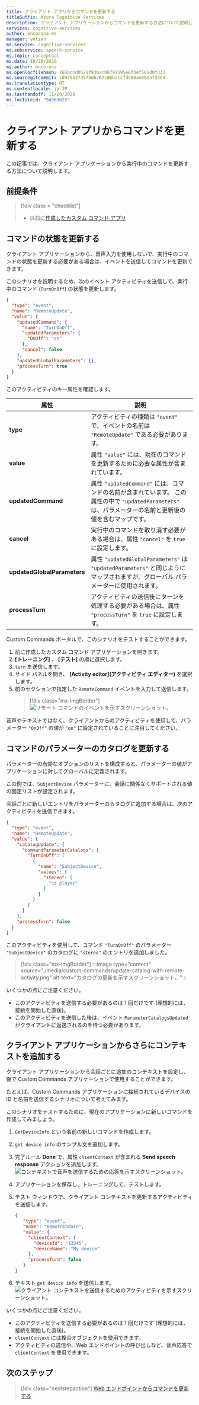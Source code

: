 ```yaml
---
title: クライアント アプリからコマンドを更新する
titleSuffix: Azure Cognitive Services
description: クライアント アプリケーションからコマンドを更新する方法について説明します。
services: cognitive-services
author: encorona-ms
manager: yetian
ms.service: cognitive-services
ms.subservice: speech-service
ms.topic: conceptual
ms.date: 10/20/2020
ms.author: encorona
ms.openlocfilehash: 765bcbd0521f93bacb0799595e6fbef565d0f313
ms.sourcegitcommit: cd9754373576d6767c06baccfd500ae88ea733e4
ms.translationtype: HT
ms.contentlocale: ja-JP
ms.lasthandoff: 11/20/2020
ms.locfileid: "94963625"
---
```

# <a name="update-a-command-from-a-client-app"></a>クライアント アプリからコマンドを更新する

この記事では、クライアント アプリケーションから実行中のコマンドを更新する方法について説明します。

## <a name="prerequisites"></a>前提条件
> [!div class = "checklist"]
> * 以前に[作成したカスタム コマンド アプリ](quickstart-custom-commands-application.md)

## <a name="update-the-state-of-a-command"></a>コマンドの状態を更新する

クライアント アプリケーションから、音声入力を使用しないで、実行中のコマンドの状態を更新する必要がある場合は、イベントを送信してコマンドを更新できます。

このシナリオを説明するため、次のイベント アクティビティを送信して、実行中のコマンド (`TurnOnOff`) の状態を更新します。 

```json
{
  "type": "event",
  "name": "RemoteUpdate",
  "value": {
    "updatedCommand": {
      "name": "TurnOnOff",
      "updatedParameters": {
        "OnOff": "on"
      },
      "cancel": false
    },
    "updatedGlobalParameters": {},
    "processTurn": true
  }
}
```

このアクティビティのキー属性を確認します。

| 属性 | 説明 |
| ---------------- | --------------------------------------------------------------------------------------------------------------------------- |
| **type** | アクティビティの種類は `"event"` で、イベントの名前は `"RemoteUpdate"` である必要があります。 |
| **value** | 属性 `"value"` には、現在のコマンドを更新するために必要な属性が含まれています。 |
| **updatedCommand** | 属性 `"updatedCommand"` には、コマンドの名前が含まれています。 この属性の中で `"updatedParameters"` は、パラメーターの名前と更新後の値を含むマップです。 |
| **cancel** | 実行中のコマンドを取り消す必要がある場合は、属性 `"cancel"` を `true` に設定します。 |
| **updatedGlobalParameters** | 属性 `"updatedGlobalParameters"` は `"updatedParameters"` と同じようにマップされますが、グローバル パラメーターに使用されます。 |
| **processTurn** | アクティビティの送信後にターンを処理する必要がある場合は、属性 `"processTurn"` を `true` に設定します。 |

Custom Commands ポータルで、このシナリオをテストすることができます。

1. 前に作成したカスタム コマンド アプリケーションを開きます。 
1. **[トレーニング]** 、 **[テスト]** の順に選択します。
1. `turn` を送信します。
1. サイド パネルを開き、 **[Activity editor]\(アクティビティ エディター\)** を選択します。
1. 前のセクションで指定した `RemoteCommand` イベントを入力して送信します。
    > [!div class="mx-imgBorder"]
    > ![リモート コマンドのイベントを示すスクリーンショット。](media/custom-commands/send-remote-command-activity.png)

音声やテキストではなく、クライアントからのアクティビティを使用して、パラメーター `"OnOff"` の値が `"on"` に設定されていることに注目してください。

## <a name="update-the-catalog-of-the-parameter-for-a-command"></a>コマンドのパラメーターのカタログを更新する

パラメーターの有効なオプションのリストを構成すると、パラメーターの値がアプリケーションに対してグローバルに定義されます。 

この例では、`SubjectDevice` パラメーターに、会話に関係なくサポートされる値の固定リストが設定されます。

会話ごとに新しいエントリをパラメーターのカタログに追加する場合は、次のアクティビティを送信できます。

```json
{
  "type": "event",
  "name": "RemoteUpdate",
  "value": {
    "catalogUpdate": {
      "commandParameterCatalogs": {
        "TurnOnOff": [
          {
            "name": "SubjectDevice",
            "values": {
              "stereo": [
                "cd player"
              ]
            }
          }
        ]
      }
    },
    "processTurn": false
  }
}
```
このアクティビティを使用して、コマンド `"TurnOnOff"` のパラメーター `"SubjectDevice"` のカタログに `"stereo"` のエントリを追加しました。

> [!div class="mx-imgBorder"]
> :::image type="content" source="./media/custom-commands/update-catalog-with-remote-activity.png" alt-text="カタログの更新を示すスクリーンショット。":::

いくつかの点にご注意ください。
- このアクティビティを送信する必要があるのは 1 回だけです (理想的には、接続を開始した直後)。
- このアクティビティを送信した後は、イベント `ParameterCatalogsUpdated` がクライアントに返送されるのを待つ必要があります。

## <a name="add-more-context-from-the-client-application"></a>クライアント アプリケーションからさらにコンテキストを追加する

クライアント アプリケーションから会話ごとに追加のコンテキストを設定し、後で Custom Commands アプリケーションで使用することができます。 

たとえば、Custom Commands アプリケーションに接続されているデバイスの ID と名前を送信するシナリオについて考えてみます。

このシナリオをテストするために、現在のアプリケーションに新しいコマンドを作成してみましょう。
1. `GetDeviceInfo` という名前の新しいコマンドを作成します。
1. `get device info` のサンプル文を追加します。
1. 完了ルール **Done** で、属性 `clientContext` が含まれる **Send speech response** アクションを追加します。
   ![コンテキストで音声を送信するための応答を示すスクリーンショット。](media/custom-commands/send-speech-response-context.png)
1. アプリケーションを保存し、トレーニングして、テストします。
1. テスト ウィンドウで、クライアント コンテキストを更新するアクティビティを送信します。

    ```json
    {
       "type": "event",
       "name": "RemoteUpdate",
       "value": {
         "clientContext": {
           "deviceId": "12345",
           "deviceName": "My device"
         },
         "processTurn": false
       }
    }
    ```
1. テキスト `get device info` を送信します。
   ![クライアント コンテキストを送信するためのアクティビティを示すスクリーンショット。](media/custom-commands/send-client-context-activity.png)

いくつかの点にご注意ください。
- このアクティビティを送信する必要があるのは 1 回だけです (理想的には、接続を開始した直後)。
- `clientContext` には複合オブジェクトを使用できます。
- アクティビティの送信や、Web エンドポイントの呼び出しなど、音声応答で `clientContext` を使用できます。

## <a name="next-steps"></a>次のステップ

> [!div class="nextstepaction"]
> [Web エンドポイントからコマンドを更新する](./how-to-custom-commands-update-command-from-web-endpoint.md)
